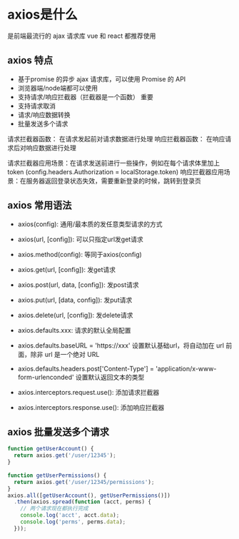 # axios是什么

是前端最流行的 ajax 请求库
vue 和 react 都推荐使用

## axios 特点

- 基于promise 的异步 ajax 请求库，可以使用 Promise 的 API
- 浏览器端/node端都可以使用
- 支持请求/响应拦截器（拦截器是一个函数）   重要
- 支持请求取消
- 请求/响应数据转换
- 批量发送多个请求

请求拦截器函数： 在请求发起前对请求数据进行处理
响应拦截器函数： 在响应请求后对响应数据进行处理

请求拦截器应用场景：在请求发送前进行一些操作，例如在每个请求体里加上 token (config.headers.Authorization = localStorage.token)
响应拦截器应用场景：在服务器返回登录状态失效，需要重新登录的时候，跳转到登录页

## axios 常用语法

- axios(config): 通用/最本质的发任意类型请求的方式
- axios(url, [config]): 可以只指定url发get请求
- axios.method(config): 等同于axios(config)
- axios.get(url, [config]): 发get请求
- axios.post(url, data, [config]): 发post请求
- axios.put(url, [data, config]): 发put请求
- axios.delete(url, [config]): 发delete请求

- axios.defaults.xxx: 请求的默认全局配置
- axios.defaults.baseURL = 'https://xxx' 设置默认基础url，将自动加在 url 前面，除非 url 是一个绝对 URL
- axios.defaults.headers.post['Content-Type'] = 'application/x-www-form-urlenconded'  设置默认返回文本的类型
- axios.interceptors.request.use(): 添加请求拦截器
- axios.interceptors.response.use(): 添加响应拦截器

## axios 批量发送多个请求

```javascript
function getUserAccount() {
  return axios.get('/user/12345');
}
 
function getUserPermissions() {
  return axios.get('/user/12345/permissions');
}
axios.all([getUserAccount(), getUserPermissions()])
  .then(axios.spread(function (acct, perms) {
    // 两个请求现在都执行完成
    console.log('acct', acct.data);
    console.log('perms', perms.data);
  }));
```
